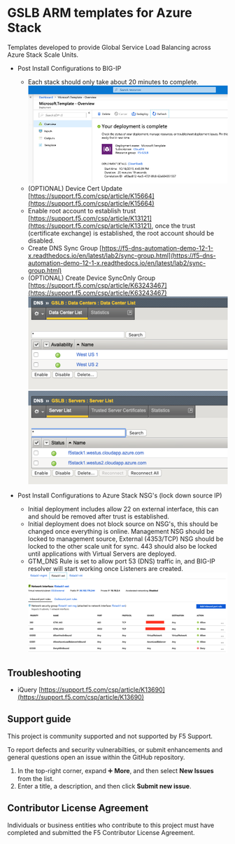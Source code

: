 # GSLB ARM templates for Azure Stack

Templates developed to provide Global Service Load Balancing across Azure Stack Scale Units.

* Post Install Configurations to BIG-IP
  * Each stack should only take about 20 minutes to complete.
  ![alt text](/images/1.png "deployment time")
  * (OPTIONAL) Device Cert Update [https://support.f5.com/csp/article/K15664](https://support.f5.com/csp/article/K15664)
  * Enable root account to establish trust [https://support.f5.com/csp/article/K13121](https://support.f5.com/csp/article/K13121), once the trust (certificate exchange) is established, the root account should be disabled.
  * Create DNS Sync Group [https://f5-dns-automation-demo-12-1-x.readthedocs.io/en/latest/lab2/sync-group.html](https://f5-dns-automation-demo-12-1-x.readthedocs.io/en/latest/lab2/sync-group.html)
  * (OPTIONAL) Create Device SyncOnly Group [https://support.f5.com/csp/article/K63243467](https://support.f5.com/csp/article/K63243467)
  ![alt text](/images/5.png "datacenters")![alt text](/images/6.png "servers")

* Post Install Configurations to Azure Stack NSG's (lock down source IP)
  * Initial deployment includes allow 22 on external interface, this can and should be removed after trust is established.
  * Initial deployment does not block source on NSG's, this should be changed once everything is online.  Management NSG should be locked to management source, External (4353/TCP) NSG should be locked to the other scale unit for sync.  443 should also be locked until applications with Virtual Servers are deployed.
  * GTM_DNS Rule is set to allow port 53 (DNS) traffic in, and BIG-IP resolver will start working once Listeners are created.
  ![alt text](/images/3.png "cleaned up")

## Troubleshooting
  * iQuery [https://support.f5.com/csp/article/K13690](https://support.f5.com/csp/article/K13690)

## Support guide
This project is community supported and not supported by F5 Support.

To report defects and security vulnerabilties, or submit enhancements and general questions open an issue within the GitHub repository.

1. In the top-right corner, expand :heavy_plus_sign: **More**, and then select **New Issues** from the list.
2. Enter a title, a description, and then click **Submit new issue**.

## Contributor License Agreement
Individuals or business entities who contribute to this project must have completed and submitted the F5 Contributor License Agreement.